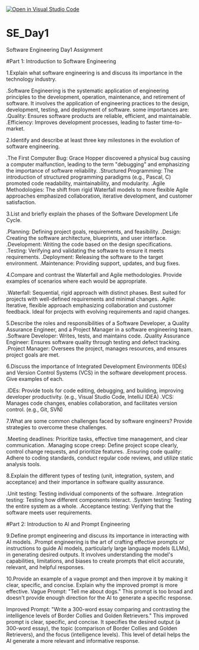 [![Open in Visual Studio Code](https://classroom.github.com/assets/open-in-vscode-2e0aaae1b6195c2367325f4f02e2d04e9abb55f0b24a779b69b11b9e10269abc.svg)](https://classroom.github.com/online_ide?assignment_repo_id=15570000&assignment_repo_type=AssignmentRepo)
# SE_Day1
Software Engineering Day1 Assignment

#Part 1: Introduction to Software Engineering

1.Explain what software engineering is and discuss its importance in the technology industry.

.Software Engineering is the systematic application of engineering principles to the development, operation, maintenance, and retirement of software. It involves the application of engineering practices to the design, development, testing, and deployment of software.
some importances are:
.Quality: Ensures software products are reliable, efficient, and maintainable.
.Efficiency: Improves development processes, leading to faster time-to-market.

2.Identify and describe at least three key milestones in the evolution of software engineering.

.The First Computer Bug: Grace Hopper discovered a physical bug causing a computer malfunction, leading to the term "debugging" and emphasizing the importance of software reliability.
.Structured Programming: The introduction of structured programming paradigms (e.g., Pascal, C) promoted code readability, maintainability, and modularity.
.Agile Methodologies: The shift from rigid Waterfall models to more flexible Agile approaches emphasized collaboration, iterative development, and customer satisfaction.

3.List and briefly explain the phases of the Software Development Life Cycle.

.Planning: Defining project goals, requirements, and feasibility.
.Design: Creating the software architecture, blueprints, and user interface.
.Development: Writing the code based on the design specifications.
.Testing: Verifying and validating the software to ensure it meets requirements.
.Deployment: Releasing the software to the target environment.
.Maintenance: Providing support, updates, and bug fixes. 


4.Compare and contrast the Waterfall and Agile methodologies. Provide examples of scenarios where each would be appropriate.

.Waterfall: Sequential, rigid approach with distinct phases. Best suited for projects with well-defined requirements and minimal changes.
.Agile: Iterative, flexible approach emphasizing collaboration and customer feedback. Ideal for projects with evolving requirements and rapid changes.


5.Describe the roles and responsibilities of a Software Developer, a Quality Assurance Engineer, and a Project Manager in a software engineering team.
.Software Developer: Writes, tests, and maintains code.
.Quality Assurance Engineer: Ensures software quality through testing and defect tracking.
.Project Manager: Oversees the project, manages resources, and ensures project goals are met.

6.Discuss the importance of Integrated Development Environments (IDEs) and Version Control Systems (VCS) in the software development process. Give examples of each.

.IDEs: Provide tools for code editing, debugging, and building, improving developer productivity. (e.g., Visual Studio Code, IntelliJ IDEA)
.VCS: Manages code changes, enables collaboration, and facilitates version control. (e.g., Git, SVN)


7.What are some common challenges faced by software engineers? Provide strategies to overcome these challenges.

.Meeting deadlines: Prioritize tasks, effective time management, and clear communication.
.Managing scope creep: Define project scope clearly, control change requests, and prioritize features.
.Ensuring code quality: Adhere to coding standards, conduct regular code reviews, and utilize static analysis tools.

8.Explain the different types of testing (unit, integration, system, and acceptance) and their importance in software quality assurance.

.Unit testing: Testing individual components of the software.
.Integration testing: Testing how different components interact.
.System testing: Testing the entire system as a whole.
.Acceptance testing: Verifying that the software meets user requirements.

#Part 2: Introduction to AI and Prompt Engineering


9.Define prompt engineering and discuss its importance in interacting with AI models.
.Prompt engineering is the art of crafting effective prompts or instructions to guide AI models, particularly large language models (LLMs), in generating desired outputs.
 It involves understanding the model's capabilities, limitations, and biases to create prompts that elicit accurate, relevant, and helpful responses.


10.Provide an example of a vague prompt and then improve it by making it clear, specific, and concise. Explain why the improved prompt is more effective.
Vague Prompt:
"Tell me about dogs."
This prompt is too broad and doesn't provide enough direction for the AI to generate a specific response.

Improved Prompt:
"Write a 300-word essay comparing and contrasting the intelligence levels of Border Collies and Golden Retrievers."
This improved prompt is clear, specific, and concise. It specifies the desired output (a 300-word essay), the topic (comparison of Border Collies and Golden Retrievers), and the focus (intelligence levels). This level of detail helps the AI generate a more relevant and informative response.

